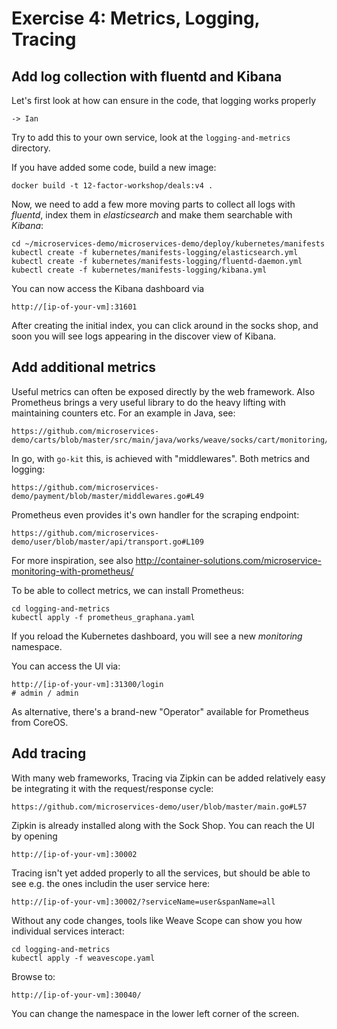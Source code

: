 # Exercise 4: Metrics, Logging, Tracing


## Add log collection with fluentd and Kibana

Let's first look at how can ensure in the code, that logging works properly

    -> Ian

Try to add this to your own service, look at the `logging-and-metrics` directory.

If you have added some code, build a new image:

    docker build -t 12-factor-workshop/deals:v4 .

Now, we need to add a few more moving parts to collect all logs with *fluentd*, 
index them in *elasticsearch* and make them searchable with *Kibana*:

    cd ~/microservices-demo/microservices-demo/deploy/kubernetes/manifests
    kubectl create -f kubernetes/manifests-logging/elasticsearch.yml
    kubectl create -f kubernetes/manifests-logging/fluentd-daemon.yml
    kubectl create -f kubernetes/manifests-logging/kibana.yml

You can now access the Kibana dashboard via

    http://[ip-of-your-vm]:31601

After creating the initial index, you can click around in the socks shop, and 
soon you will see logs appearing in the discover view of Kibana.

## Add additional metrics

Useful metrics can often be exposed directly by the web framework.
Also Prometheus brings a very useful library to do the heavy lifting with maintaining counters etc.
For an example in Java, see:

    https://github.com/microservices-demo/carts/blob/master/src/main/java/works/weave/socks/cart/monitoring/PrometheusMetricWriter.java

In go, with `go-kit` this, is achieved with "middlewares". Both metrics and logging:

    https://github.com/microservices-demo/payment/blob/master/middlewares.go#L49

Prometheus even provides it's own handler for the scraping endpoint:

    https://github.com/microservices-demo/user/blob/master/api/transport.go#L109

For more inspiration, see also http://container-solutions.com/microservice-monitoring-with-prometheus/

To be able to collect metrics, we can install Prometheus:

    cd logging-and-metrics
    kubectl apply -f prometheus_graphana.yaml

If you reload the Kubernetes dashboard, you will see a new *monitoring* namespace.

You can access the UI via:

    http://[ip-of-your-vm]:31300/login
    # admin / admin

As alternative, there's a brand-new "Operator" available for Prometheus from CoreOS.

## Add tracing

With many web frameworks, Tracing via Zipkin can be added relatively easy be integrating it with the request/response cycle:

    https://github.com/microservices-demo/user/blob/master/main.go#L57

Zipkin is already installed along with the Sock Shop. 
You can reach the UI by opening

    http://[ip-of-your-vm]:30002

Tracing isn't yet added properly to all the services, but should be able to see e.g. the ones includin
the user service here:

    http://[ip-of-your-vm]:30002/?serviceName=user&spanName=all

Without any code changes, tools like Weave Scope can show you how individual services interact:

    cd logging-and-metrics
    kubectl apply -f weavescope.yaml

Browse to:

    http://[ip-of-your-vm]:30040/

You can change the namespace in the lower left corner of the screen.